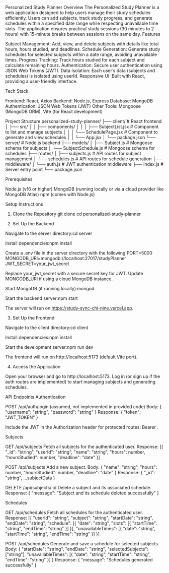 Personalized Study Planner
Overview
The Personalized Study Planner is a web application designed to help users manage their study schedules efficiently. Users can add subjects, track study progress, and generate schedules within a specified date range while respecting unavailable time slots. The application ensures practical study sessions (30 minutes to 2 hours) with 15-minute breaks between sessions on the same day.
Features

Subject Management: Add, view, and delete subjects with details like total hours, hours studied, and deadlines.
Schedule Generation: Generate study schedules for selected subjects within a date range, avoiding unavailable times.
Progress Tracking: Track hours studied for each subject and calculate remaining hours.
Authentication: Secure user authentication using JSON Web Tokens (JWT).
Data Isolation: Each user’s data (subjects and schedules) is isolated using userId.
Responsive UI: Built with React, providing a user-friendly interface.

Tech Stack

Frontend: React, Axios
Backend: Node.js, Express
Database: MongoDB
Authentication: JSON Web Tokens (JWT)
Other Tools: Mongoose (MongoDB ORM), Vite (for React development)

Project Structure
personalized-study-planner/
├── client/                 # React frontend
│   ├── src/
│   │   ├── components/
│   │   │   ├── SubjectList.jsx   # Component to list and manage subjects
│   │   │   └── SchedulePage.jsx  # Component to generate and view schedules
│   │   └── App.jsx
│   └── package.json
└── server/                 # Node.js backend
    ├── models/
    │   ├── Subject.js         # Mongoose schema for subjects
    │   └── SubjectSchedule.js # Mongoose schema for schedules
    ├── routes/
    │   ├── subjects.js        # API routes for subject management
    │   └── schedules.js       # API routes for schedule generation
    ├── middleware/
    │   └── auth.js            # JWT authentication middleware
    ├── index.js               # Server entry point
    └── package.json

Prerequisites

Node.js (v16 or higher)
MongoDB (running locally or via a cloud provider like MongoDB Atlas)
npm (comes with Node.js)

Setup Instructions
1. Clone the Repository
git clone <repository-url>
cd personalized-study-planner

2. Set Up the Backend

Navigate to the server directory:cd server


Install dependencies:npm install


Create a .env file in the server directory with the following:PORT=5000
MONGODB_URI=mongodb://localhost:27017/studyPlanner
JWT_SECRET=your_jwt_secret


Replace your_jwt_secret with a secure secret key for JWT.
Update MONGODB_URI if using a cloud MongoDB instance.


Start MongoDB (if running locally):mongod


Start the backend server:npm start

The server will run on https://study-sync-chi-nine.vercel.app.

3. Set Up the Frontend

Navigate to the client directory:cd client


Install dependencies:npm install


Start the development server:npm run dev

The frontend will run on http://localhost:5173 (default Vite port).

4. Access the Application

Open your browser and go to http://localhost:5173.
Log in (or sign up if the auth routes are implemented) to start managing subjects and generating schedules.

API Endpoints
Authentication

POST /api/auth/login (assumed, not implemented in provided code)
Body: { "username": "string", "password": "string" }
Response: { "token": "JWT_TOKEN" }


Include the JWT in the Authorization header for protected routes: Bearer <token>.

Subjects

GET /api/subjects
Fetch all subjects for the authenticated user.
Response: [{ "_id": "string", "userId": "string", "name": "string", "hours": number, "hoursStudied": number, "deadline": "date" }]


POST /api/subjects
Add a new subject.
Body: { "name": "string", "hours": number, "hoursStudied": number, "deadline": "date" }
Response: { "_id": "string", ...subjectData }


DELETE /api/subjects/:id
Delete a subject and its associated schedule.
Response: { "message": "Subject and its schedule deleted successfully" }



Schedules

GET /api/schedules
Fetch all schedules for the authenticated user.
Response: [{ "userId": "string", "subject": "string", "startDate": "string", "endDate": "string", "schedule": [{ "date": "string", "slots": [{ "startTime": "string", "endTime": "string" }] }], "unavailableTimes": [{ "date": "string", "startTime": "string", "endTime": "string" }] }]


POST /api/schedules
Generate and save a schedule for selected subjects.
Body: { "startDate": "string", "endDate": "string", "selectedSubjects": ["string"], "unavailableTimes": [{ "date": "string", "startTime": "string", "endTime": "string" }] }
Response: { "message": "Schedules generated successfully" }








